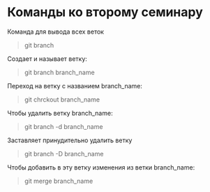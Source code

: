 # Команды ко второму семинару

Команда для вывода всех веток
> git branch

Создает и называет ветку:
> git branch branch_name

Переход на ветку с названием branch_name:
> git chrckout branch_name

Чтобы удалить ветку branch_name:
> git branch -d branch_name

Заставляет принудительно удалить ветку
> git branch -D branch_name

Чтобы добавить в эту ветку изменения из ветки branch_name:
> git merge branch_name